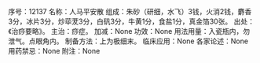 序号：12137
名称：人马平安散
组成：朱砂（研细，水飞）3钱，火消2钱，麝香3分，冰片3分，炒荜茇3分，白矾3分，牛黄1分，食盐1分，真金箔30张。
出处：《治痧要略》。
主治：痧症。
加减：None
功效：None
用法用量：入瓷瓶内，勿泄气。点眼角内。
制备方法：上为极细末。
临床应用：None
各家论述：None
用药禁忌：None
附注：None
